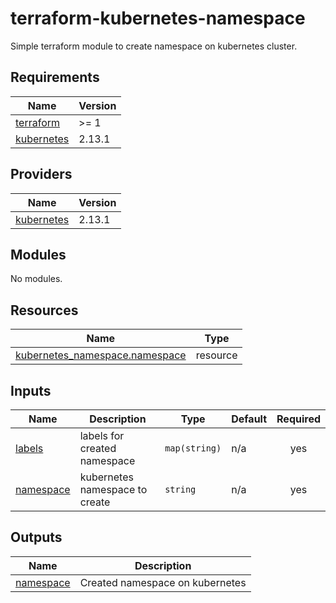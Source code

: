 # terraform-kubernetes-namespace

Simple terraform module to create namespace on kubernetes cluster.

## Requirements

| Name | Version |
|------|---------|
| <a name="requirement_terraform"></a> [terraform](#requirement\_terraform) | >= 1 |
| <a name="requirement_kubernetes"></a> [kubernetes](#requirement\_kubernetes) | 2.13.1 |

## Providers

| Name | Version |
|------|---------|
| <a name="provider_kubernetes"></a> [kubernetes](#provider\_kubernetes) | 2.13.1 |

## Modules

No modules.

## Resources

| Name | Type |
|------|------|
| [kubernetes_namespace.namespace](https://registry.terraform.io/providers/hashicorp/kubernetes/2.13.1/docs/resources/namespace) | resource |

## Inputs

| Name | Description | Type | Default | Required |
|------|-------------|------|---------|:--------:|
| <a name="input_labels"></a> [labels](#input\_labels) | labels for created namespace | `map(string)` | n/a | yes |
| <a name="input_namespace"></a> [namespace](#input\_namespace) | kubernetes namespace to create | `string` | n/a | yes |

## Outputs

| Name | Description |
|------|-------------|
| <a name="output_namespace"></a> [namespace](#output\_namespace) | Created namespace on kubernetes |
